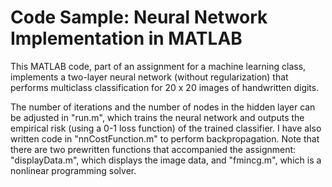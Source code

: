 # Code Sample: Neural Network Implementation in MATLAB

This MATLAB code, part of an assignment for a machine learning class, implements a two-layer neural network (without regularization) that performs multiclass classification for 20 x 20 images of handwritten digits.

The number of iterations and the number of nodes in the hidden layer can be adjusted in "run.m", which trains the neural network and outputs the empirical risk (using a 0-1 loss function) of the trained classifier. I have also written code in "nnCostFunction.m" to perform backpropagation. Note that there are two prewritten functions that accompanied the assignment: "displayData.m", which displays the image data, and "fmincg.m", which is a nonlinear programming solver.